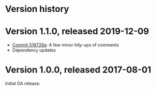# Version history

# Version 1.1.0, released 2019-12-09

- [Commit 518728a](https://github.com/googleapis/google-cloud-dotnet/commit/518728a): A few minor tidy-ups of comments
- Dependency updates

# Version 1.0.0, released 2017-08-01

Initial GA release.